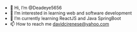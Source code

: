 - 👋 Hi, I’m @Deadeye5656
- 👀 I’m interested in learning web and software development
- 🌱 I’m currently learning ReactJS and Java SpringBoot
- 📫 How to reach me davidcirenese@yahoo.com

